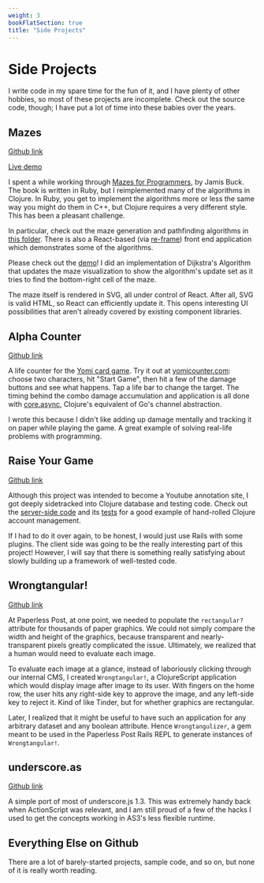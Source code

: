 ```yaml
---
weight: 3
bookFlatSection: true
title: "Side Projects"
---
```


# Side Projects

I write code in my spare time for the fun of it, and I have plenty of other
hobbies, so most of these projects are incomplete. Check out the source code,
though; I have put a lot of time into these babies over the years.

## Mazes

[Github link](https://github.com/amacdougall/mazes)

[Live demo](/mazes)

I spent a while working through [Mazes for Programmers](https://pragprog.com/book/jbmaze/mazes-for-programmers),
by Jamis Buck. The book is written in Ruby, but I reimplemented many of the
algorithms in Clojure. In Ruby, you get to implement the algorithms more or less
the same way you might do them in C++, but Clojure requires a very different
style. This has been a pleasant challenge.

In particular, check out the maze generation and pathfinding algorithms in [this folder](https://github.com/amacdougall/mazes/tree/master/src/cljc/mazes).
There is also a React-based (via [re-frame](https://github.com/Day8/re-frame))
front end application which demonstrates some of the algorithms.

Please check out the [demo](/mazes)! I did an implementation of Dijkstra's
Algorithm that updates the maze visualization to show the algorithm's update set
as it tries to find the bottom-right cell of the maze.

The maze itself is rendered in SVG, all under control of React. After all, SVG
is valid HTML, so React can efficiently update it. This opens interesting UI
possibilities that aren't already covered by existing component libraries.

## Alpha Counter

[Github link](https://github.com/amacdougall/alpha-counter)

A life counter for the [Yomi card game](http://www.sirlin.net/yomi/). Try it out
at [yomicounter.com](http://yomicounter.com/): choose two characters, hit "Start
Game", then hit a few of the damage buttons and see what happens. Tap a life bar
to change the target. The timing behind the combo damage accumulation and
application is all done with [core.async](https://github.com/clojure/core.async),
Clojure's equivalent of Go's channel abstraction.

I wrote this because I didn't like adding up damage mentally and tracking it on
paper while playing the game. A great example of solving real-life problems with
programming.

## Raise Your Game

[Github link](https://github.com/amacdougall/raiseyourgame)

Although this project was intended to become a Youtube annotation site, I got
deeply sidetracked into Clojure database and testing code. Check out the
[server-side code](https://github.com/amacdougall/raiseyourgame/tree/master/src/raiseyourgame)
and its [tests](https://github.com/amacdougall/raiseyourgame/tree/master/test/raiseyourgame/test)
for a good example of hand-rolled Clojure account management.

If I had to do it over again, to be honest, I would just use Rails with some
plugins. The client side was going to be the really interesting part of this
project! However, I will say that there is something really satisfying about
slowly building up a framework of well-tested code.

## Wrongtangular!

[Github link](https://github.com/amacdougall/wrongtangular)

At Paperless Post, at one point, we needed to populate the `rectangular?`
attribute for thousands of paper graphics. We could not simply compare the width
and height of the graphics, because transparent and nearly-transparent pixels
greatly complicated the issue. Ultimately, we realized that a human would need
to evaluate each image.

To evaluate each image at a glance, instead of laboriously clicking through our
internal CMS, I created `Wrongtangular!`, a ClojureScript application which would
display image after image to its user. With fingers on the home row, the user
hits any right-side key to approve the image, and any left-side key to reject
it. Kind of like Tinder, but for whether graphics are rectangular.

Later, I realized that it might be useful to have such an application for any
arbitrary dataset and any boolean attribute. Hence `Wrongtangulizer`, a gem
meant to be used in the Paperless Post Rails REPL to generate instances of
`Wrongtangular!`.

## underscore.as

[Github link](https://github.com/amacdougall/underscore.as)

A simple port of most of underscore.js 1.3. This was extremely handy back when
ActionScript was relevant, and I am still proud of a few of the hacks I used to
get the concepts working in AS3's less flexible runtime.

## Everything Else on Github

There are a lot of barely-started projects, sample code, and so on, but none of
it is really worth reading.
